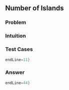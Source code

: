 ## Number of Islands

### Problem

### Intuition

### Test Cases

```{.rs include=src/questions/number_of_islands.rs startLine=3
endLine=11}

```

### Answer

```{.rs include=src/questions/number_of_islands.rs startLine=13
endLine=44}
